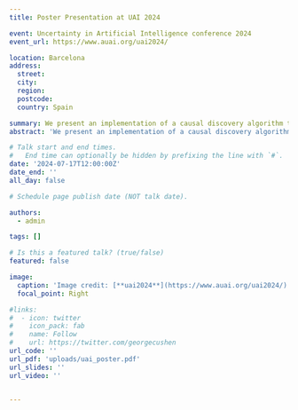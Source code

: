 ```yaml
---
title: Poster Presentation at UAI 2024

event: Uncertainty in Artificial Intelligence conference 2024
event_url: https://www.auai.org/uai2024/

location: Barcelona
address:
  street: 
  city: 
  region: 
  postcode: 
  country: Spain

summary: We present an implementation of a causal discovery algorithm that works under relaxed conditions.
abstract: 'We present an implementation of a causal discovery algorithm that works under relaxed conditions.'

# Talk start and end times.
#   End time can optionally be hidden by prefixing the line with `#`.
date: '2024-07-17T12:00:00Z'
date_end: ''
all_day: false

# Schedule page publish date (NOT talk date).

authors:
  - admin

tags: []

# Is this a featured talk? (true/false)
featured: false

image:
  caption: 'Image credit: [**uai2024**](https://www.auai.org/uai2024/)'
  focal_point: Right

#links:
#  - icon: twitter
#    icon_pack: fab
#    name: Follow
#    url: https://twitter.com/georgecushen
url_code: ''
url_pdf: 'uploads/uai_poster.pdf'
url_slides: ''
url_video: ''


---
```

